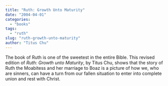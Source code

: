 ```yaml
---
title: "Ruth: Growth Unto Maturity"
date: "2004-04-01"
categories: 
  - "books"
tags: 
  - "ruth"
slug: "ruth-growth-unto-maturity"
author: "Titus Chu"
---
```


The book of Ruth is one of the sweetest in the entire Bible. This revised edition of _Ruth: Growth unto Maturity_, by Titus Chu, shows that the story of Ruth the Moabitess and her marriage to Boaz is a picture of how we, who are sinners, can have a turn from our fallen situation to enter into complete union and rest with Christ.
